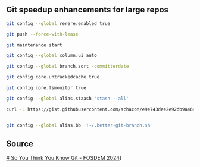 
## Git speedup enhancements for large repos

```bash
git config --global rerere.enabled true

git push --force-with-lease

git maintenance start

git config --global column.ui auto

git config --global branch.sort -committerdate

git config core.untrackedcache true

git config core.fsmonitor true

git config --global alias.staash 'stash --all'

curl -L https://gist.githubusercontent.com/schacon/e9e743dee2e92db9a464619b99e94eff/raw/2e3ae498c2177f5974679a6ab33849cbf33b209e/better-git-branch.sh -o ~/better-git-branch.sh


git config --global alias.bb '!~/.better-git-branch.sh
```

## Source
[# So You Think You Know Git - FOSDEM 2024](https://www.youtube.com/@gitbutlerapp)]